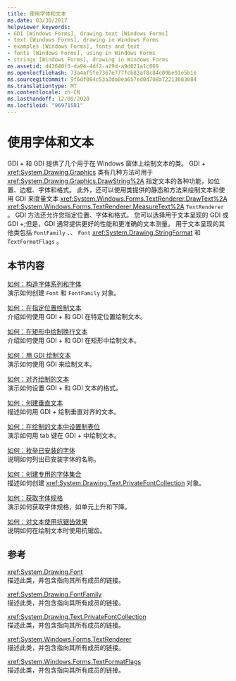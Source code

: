 ```yaml
---
title: 使用字体和文本
ms.date: 03/30/2017
helpviewer_keywords:
- GDI [Windows Forms], drawing text [Windows Forms]
- text [Windows Forms], drawing in Windows Forms
- examples [Windows Forms], fonts and text
- fonts [Windows Forms], using in Windows Forms
- strings [Windows Forms], drawing in Windows Forms
ms.assetid: d43640f3-da94-4df2-a29d-a9d021a1c069
ms.openlocfilehash: 73a4af5fe7367e777fcb83af8c84c09be91e5b1e
ms.sourcegitcommit: 9f6df084c53a3da0ea657ed0d708a72213683084
ms.translationtype: MT
ms.contentlocale: zh-CN
ms.lasthandoff: 12/09/2020
ms.locfileid: "96971581"
---
```

# <a name="using-fonts-and-text"></a>使用字体和文本
GDI + 和 GDI 提供了几个用于在 Windows 窗体上绘制文本的类。 GDI + <xref:System.Drawing.Graphics> 类有几种方法可用于 <xref:System.Drawing.Graphics.DrawString%2A> 指定文本的各种功能，如位置、边框、字体和格式。 此外，还可以使用类提供的静态和方法来绘制文本和使用 GDI 来度量文本 <xref:System.Windows.Forms.TextRenderer.DrawText%2A> <xref:System.Windows.Forms.TextRenderer.MeasureText%2A> `TextRenderer` 。 GDI 方法还允许您指定位置、字体和格式。 您可以选择用于文本呈现的 GDI 或 GDI +;但是，GDI 通常提供更好的性能和更准确的文本测量。 用于文本呈现的其他类包括 `FontFamily` 、、 `Font` <xref:System.Drawing.StringFormat> 和 `TextFormatFlags` 。  
  
## <a name="in-this-section"></a>本节内容  
 [如何：构造字体系列和字体](how-to-construct-font-families-and-fonts.md)  
 演示如何创建 `Font` 和 `FontFamily` 对象。  
  
 [如何：在指定位置绘制文本](how-to-draw-text-at-a-specified-location.md)  
 介绍如何使用 GDI + 和 GDI 在特定位置绘制文本。  
  
 [如何：在矩形中绘制换行文本](how-to-draw-wrapped-text-in-a-rectangle.md)  
 介绍如何使用 GDI + 和 GDI 在矩形中绘制文本。  
  
 [如何：用 GDI 绘制文本](how-to-draw-text-with-gdi.md)  
 演示如何使用 GDI 来绘制文本。  
  
 [如何：对齐绘制的文本](how-to-align-drawn-text.md)  
 演示如何设置 GDI + 和 GDI 文本的格式。  
  
 [如何：创建垂直文本](how-to-create-vertical-text.md)  
 描述如何用 GDI + 绘制垂直对齐的文本。  
  
 [如何：在绘制的文本中设置制表位](how-to-set-tab-stops-in-drawn-text.md)  
 演示如何用 tab 键在 GDI + 中绘制文本。  
  
 [如何：枚举已安装的字体](how-to-enumerate-installed-fonts.md)  
 说明如何列出已安装字体的名称。  
  
 [如何：创建专用的字体集合](how-to-create-a-private-font-collection.md)  
 描述如何创建 <xref:System.Drawing.Text.PrivateFontCollection> 对象。  
  
 [如何：获取字体规格](how-to-obtain-font-metrics.md)  
 演示如何获取字体规格，如单元上升和下降。  
  
 [如何：对文本使用抗锯齿效果](how-to-use-antialiasing-with-text.md)  
 说明如何在绘制文本时使用抗锯齿。  
  
## <a name="reference"></a>参考  
 <xref:System.Drawing.Font>  
 描述此类，并包含指向其所有成员的链接。  
  
 <xref:System.Drawing.FontFamily>  
 描述此类，并包含指向其所有成员的链接。  
  
 <xref:System.Drawing.Text.PrivateFontCollection>  
 描述此类，并包含指向其所有成员的链接。  
  
 <xref:System.Windows.Forms.TextRenderer>  
 描述此类，并包含指向其所有成员的链接。  
  
 <xref:System.Windows.Forms.TextFormatFlags>  
 描述此类，并包含指向其所有成员的链接。
